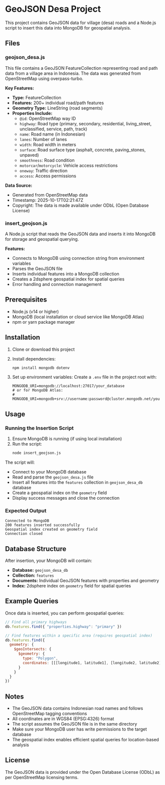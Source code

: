 # GeoJSON Desa Project

This project contains GeoJSON data for village (desa) roads and a Node.js script to insert this data into MongoDB for geospatial analysis.

## Files

### geojson_desa.js
This file contains a GeoJSON FeatureCollection representing road and path data from a village area in Indonesia. The data was generated from OpenStreetMap using overpass-turbo.

**Key Features:**
- **Type:** FeatureCollection
- **Features:** 200+ individual road/path features
- **Geometry Type:** LineString (road segments)
- **Properties Include:**
  - `@id`: OpenStreetMap way ID
  - `highway`: Road type (primary, secondary, residential, living_street, unclassified, service, path, track)
  - `name`: Road name (in Indonesian)
  - `lanes`: Number of lanes
  - `width`: Road width in meters
  - `surface`: Road surface type (asphalt, concrete, paving_stones, unpaved)
  - `smoothness`: Road condition
  - `motorcar`/`motorcycle`: Vehicle access restrictions
  - `oneway`: Traffic direction
  - `access`: Access permissions

**Data Source:**
- Generated from OpenStreetMap data
- Timestamp: 2025-10-17T02:21:47Z
- Copyright: The data is made available under ODbL (Open Database License)

### insert_geojson.js
A Node.js script that reads the GeoJSON data and inserts it into MongoDB for storage and geospatial querying.

**Features:**
- Connects to MongoDB using connection string from environment variables
- Parses the GeoJSON file
- Inserts individual features into a MongoDB collection
- Creates a 2dsphere geospatial index for spatial queries
- Error handling and connection management

## Prerequisites

- Node.js (v14 or higher)
- MongoDB (local installation or cloud service like MongoDB Atlas)
- npm or yarn package manager

## Installation

1. Clone or download this project
2. Install dependencies:
   ```bash
   npm install mongodb dotenv
   ```

3. Set up environment variables:
   Create a `.env` file in the project root with:
   ```
   MONGODB_URI=mongodb://localhost:27017/your_database
   # or for MongoDB Atlas:
   # MONGODB_URI=mongodb+srv://username:password@cluster.mongodb.net/your_database
   ```

## Usage

### Running the Insertion Script

1. Ensure MongoDB is running (if using local installation)
2. Run the script:
   ```bash
   node insert_geojson.js
   ```

The script will:
- Connect to your MongoDB database
- Read and parse the `geojson_desa.js` file
- Insert all features into the `features` collection in `geojson_desa_db` database
- Create a geospatial index on the `geometry` field
- Display success messages and close the connection

### Expected Output
```
Connected to MongoDB
200 features inserted successfully
Geospatial index created on geometry field
Connection closed
```

## Database Structure

After insertion, your MongoDB will contain:

- **Database:** `geojson_desa_db`
- **Collection:** `features`
- **Documents:** Individual GeoJSON features with properties and geometry
- **Index:** 2dsphere index on `geometry` field for spatial queries

## Example Queries

Once data is inserted, you can perform geospatial queries:

```javascript
// Find all primary highways
db.features.find({ "properties.highway": "primary" })

// Find features within a specific area (requires geospatial index)
db.features.find({
  geometry: {
    $geoIntersects: {
      $geometry: {
        type: "Polygon",
        coordinates: [[[longitude1, latitude1], [longitude2, latitude2], ...]]
      }
    }
  }
})
```

## Notes

- The GeoJSON data contains Indonesian road names and follows OpenStreetMap tagging conventions
- All coordinates are in WGS84 (EPSG:4326) format
- The script assumes the GeoJSON file is in the same directory
- Make sure your MongoDB user has write permissions to the target database
- The geospatial index enables efficient spatial queries for location-based analysis

## License

The GeoJSON data is provided under the Open Database License (ODbL) as per OpenStreetMap licensing terms.